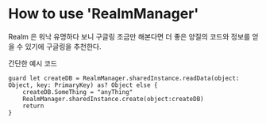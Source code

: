 # How to use **'RealmManager'**
Realm 은 워낙 유명하다 보니 구글링 조금만 해본다면 더 좋은 양질의 코드와 정보를 얻을 수 있기에 구글링을 추천한다.

간단한 예시 코드
```
guard let createDB = RealmManager.sharedInstance.readData(object: Object, key: PrimaryKey) as? Object else {
    createDB.SomeThing = "anyThing"
    RealmManager.sharedInstance.create(object:createDB)
    return
}
```